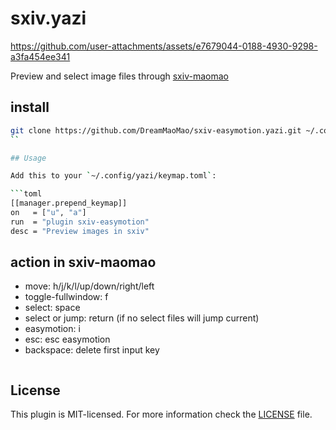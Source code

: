 # sxiv.yazi






https://github.com/user-attachments/assets/e7679044-0188-4930-9298-a3fa454ee341






Preview and select image files through [sxiv-maomao](https://github.com/DreamMaoMao/sxiv)


## install
```bash
git clone https://github.com/DreamMaoMao/sxiv-easymotion.yazi.git ~/.config/yazi/plugins/sxiv-easymotion.yazi
``

## Usage

Add this to your `~/.config/yazi/keymap.toml`:

```toml
[[manager.prepend_keymap]]
on   = ["u", "a"]
run  = "plugin sxiv-easymotion"
desc = "Preview images in sxiv"
```

## action in sxiv-maomao
-  move: h/j/k/l/up/down/right/left
-  toggle-fullwindow: f
-  select: space
-  select or jump: return (if no select files will jump current)
-  easymotion: i
-  esc: esc easymotion
-  backspace: delete first input key

```
```

## License

This plugin is MIT-licensed. For more information check the [LICENSE](LICENSE) file.

